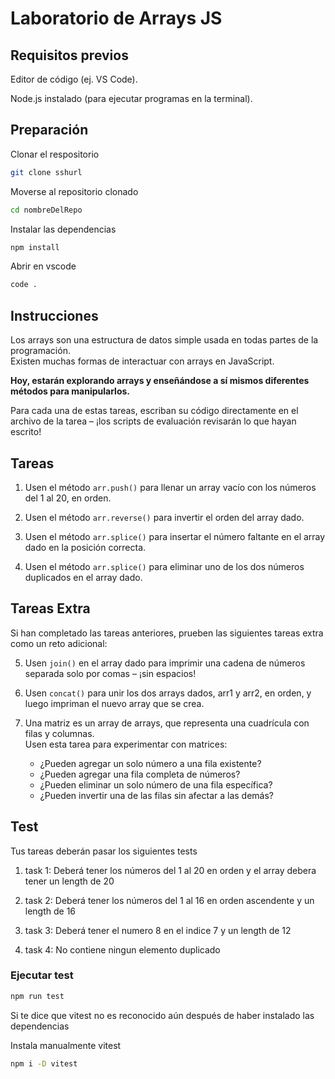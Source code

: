 # Laboratorio de Arrays JS

## Requisitos previos

Editor de código (ej. VS Code).

Node.js instalado (para ejecutar programas en la terminal).

## Preparación

Clonar el respositorio
```bash
git clone sshurl
```
Moverse al repositorio clonado
```bash
cd nombreDelRepo
```

Instalar las dependencias
```bash
npm install
```
Abrir en vscode
```bash
code .
```
## Instrucciones
Los arrays son una estructura de datos simple usada en todas partes de la programación.  
Existen muchas formas de interactuar con arrays en JavaScript.

**Hoy, estarán explorando arrays y enseñándose a sí mismos diferentes métodos para manipularlos.**

Para cada una de estas tareas, escriban su código directamente en el archivo de la tarea – ¡los scripts de evaluación revisarán lo que hayan escrito!

## Tareas

1. Usen el método `arr.push()` para llenar un array vacío con los números del 1 al 20, en orden.

2. Usen el método `arr.reverse()` para invertir el orden del array dado.

3. Usen el método `arr.splice()` para insertar el número faltante en el array dado en la posición correcta.

4. Usen el método `arr.splice()` para eliminar uno de los dos números duplicados en el array dado.

## Tareas Extra

Si han completado las tareas anteriores, prueben las siguientes tareas extra como un reto adicional:

5. Usen `join()` en el array dado para imprimir una cadena de números separada solo por comas – ¡sin espacios!

6. Usen `concat()` para unir los dos arrays dados, arr1 y arr2, en orden, y luego impriman el nuevo array que se crea.

7. Una matriz es un array de arrays, que representa una cuadrícula con filas y columnas.  
   Usen esta tarea para experimentar con matrices:
   * ¿Pueden agregar un solo número a una fila existente?
   * ¿Pueden agregar una fila completa de números?
   * ¿Pueden eliminar un solo número de una fila específica?
   * ¿Pueden invertir una de las filas sin afectar a las demás?

## Test

Tus tareas deberán pasar los siguientes tests

1. task 1: Deberá tener los números del 1 al 20 en orden y el array debera tener un length de 20

2. task 2: Deberá tener los números del 1 al 16 en orden ascendente y un length de 16

3. task 3: Deberá tener el numero 8 en el indice 7 y un length de 12

4. task 4: No contiene ningun elemento duplicado

### Ejecutar test

```bash
npm run test
```

Si te dice que vitest no es reconocido aún después de haber instalado las dependencias

Instala manualmente vitest

```bash
npm i -D vitest
```
